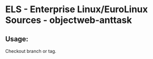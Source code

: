 # ELS - Enterprise Linux/EuroLinux Sources - objectweb-anttask 
## Usage:
  Checkout branch or tag.
